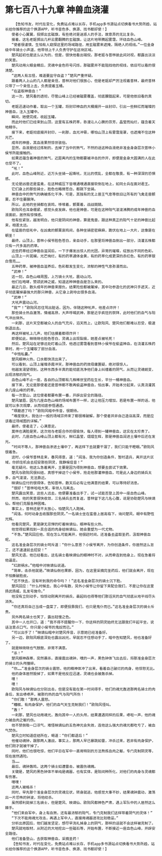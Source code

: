 # 第七百八十九章 神兽血浇灌
        【告知书友，时代在变化，免费站点难以长存，手机app多书源站点切换看书大势所趋，站长给你推荐的这个换源APP，听书音色多、换源、找书都好使！】
       使者小心翼翼，投掷出玄磁旗，有些绝对是迷惑人的手法，故意弄的无比复杂。
       接着，这名老妪掷出几杆云雾翻腾的玄磁旗，让这片地带腾起雾霭，环绕血色山峰。
       “使者很谨慎，生怕有人窥探这里的场域路径，用玄磁雾来遮掩，隔绝人的视线。”一位金身级中年骑士小声道，他带领上千人负责守护在这块区域。
       楚风起初也是这么认为的，但是，很快他看出端倪，那老妪与普林彼此间对视，都露出淡淡的笑意。
       楚风动用火眼金睛后，灵魂中金色符号闪烁，那磁雾并不能阻挡他的视线，依旧可以看的很清楚。
       “这两人有古怪，难道要监守自盗？”楚风严重怀疑。
       跟着两人上山的几人都是亲信，普林对他们很放心，但是老妪却严厉注视着普林，最终普林只带了一个亲信上去，负责提着玉桶。
       “在盗取神兽血！”
       这一次，楚风看的透彻，尽管山峰上已经被磁雾覆盖，彻底朦胧起来，可是他依旧看的真切。
       老妪迅速动作着，取出一个玉罐，将封印神血的大桶揭开一丝封印，引出一些鲜红而璀璨的神兽血，注入玉罐中。
       瞬间，她便完成，收起玉罐。
       而此时他们已经来到山顶，这里有五株药草，弥漫沁人心脾的芬芳，晶莹而灿烂，蕴含着天地精华。
       接下来，老妪彻底揭开封印，一刹那，血光冲霄，哪怕山顶上有雾霭笼罩，也遮掩不住这种光芒。
       成年的神兽，其血液果然惊世骇俗。
       显然，血液是经过炼制的，去掉了当中的煞气，不然的话这种血液绝非准金身身层次普林小侯爷所能接触的。
       如果还蕴含着神兽的煞气，近距离内的生物都要被冲击的炸开，即便是金身大圆满的人在此也受不了。
       “吼！”
       此时，血色山峰附近，近万头坐骑一起嘶吼，无比的慌乱，全都在敬畏，有一种深深的恐惧感。
       无论是凶兽还是蛮禽，在这种威压下皆噗通噗通直接软倒在地上，如同士兵在面对君王。
       它们身上的那些骑士，脸色也略微苍白，都跳下坐骑。
       神兽血中的煞气的确被炼化干净，可是，其独有的无上兽王气息等依旧让所有的飞禽走兽颤栗，忍不住要膜拜。
       所以，此地的坐骑都在哀鸣，哆嗦着，颤栗着，战战兢兢。
       欧阳风也浑身绷紧，感觉头皮发麻，他也是神兽，可是在这种阳气滚滚沸腾的成年神兽的血液面前，居然有惊悚感。
       他有些紧张，越发明白，他只是阴间的神兽，算是鬼兽，跟这种真正的阳气十足的神兽比起来，相差太远。
       在猛兽的低吼中，在凶禽的颤栗哀鸣间，各种坐骑密密麻麻，跪伏在地上一大片，这像是在朝圣！
       最终，山顶上，普林小侯爷脸色苍白，亲自动手，在那里将神兽血倒出一部分，浇灌五株都只有一尺多高的药草。
       这些药草经过神兽血滋润后，一下子爆发出惊人的光团，异常的璀璨，绽放出不同的色彩。
       山顶上一片斑斓，光芒绚烂，有的药草通体金黄，有的药草化成更深的赤红色，有的药草银白雪亮……
       五种药草，被神兽血滋养后，色彩都发生变化，浓郁的神性气息弥漫而出。
       “武神！”
       这一刻，血色山峰周围，上万骑士大吼，震动山河。
       他们在咆哮，赞颂武神之威，知道这种神兽血是怎么来的。
       最近几日，数头成年的神兽来报仇，结果险些都被屠掉，其中功参造化的武神只手遮天，近乎彻底屠掉最强大的那只神兽，从它身上剥夺出很多血液。
       “武神！”
       大吼声震动山河。
       “我艹！”欧阳风忍住骂出脏话，因为，伴随这种吼声，他差点炸开！
       那些骑士热血激荡，情绪高昂，大声呼喊武神，那是近乎疯狂的崇拜，此时他们的血气与阳气冲出体外。
       一刹那，这片天空都被众人的血气充斥，滔天而上，让欧阳风、楚风他们都难以忍受，极速倒退出去。
       再这样被吼上几声，他们估摸着都得炸开！
       即便如此，映晓晓也脸色苍白，灵魂上出现裂痕，她差点被吼死！
       然后，楚风站在足够远处盯着山顶，他透过雾霭看到普林小侯爷在偷盗神血，在浇灌五株药草时，用一个玉罐取了部分血液。
       “中饱私囊。”
       楚风眼神火热，口水都快流出来了。
       可以看到，山顶上璀璨赤霞冲天，那神兽血的药效毋庸置疑，绝对很惊人。
       他越发渴望得到，这种东西多半真的能彻底洗净他们身上纠缠着的阴气，从而让灵魂蜕变，出现浓郁的阳气。
       血色山峰不止一座，各自的山顶都有几株稀世宝药在生长，平分一桶神兽血。
       接下来，无论是那使者还是普林都不敢再偷盗神兽血，怕出事，开始本分起来，认真浇灌其余几座山峰的药草。
       每一次登山，这位使者都要布置一番，开辟出安全的路径。
       楚风皱眉，因为几座血色山峰的场域布置不一样，这让他压力增加，若是布置一样的话，他就可以多次观摩，从而彻底参悟通透。
       “琢磨透了吗？”欧阳风暗中传音，很期待。
       “难度很大，我估计一般的场域宗师来了都很难破解，那个使者并非自己造诣高深，而是应该看过场域图的详解。”
       最终，使者走了，心满意足。
       莫林也满脸是笑，这次他与老妪合作的很愉快，每人得到一罐神兽血，这实在太珍贵了。
       此时，几座血色山峰山顶上都有光，鲜红晶莹，熠熠生辉，那是神兽血润进土壤中后还在发光。
       “时间不等人，那神兽血渗进土壤中了，再这样下去就要干涸了，我们只能干瞪眼。”欧阳风很着急。
       这时，小侯爷普林走来，春风得意，道：“阎洛，我为你创造条件，暂时退兵，离开这片区域，你抓住机会去招安那些阴灵，我静候佳音！”
       毫无疑问，他这么急着离开，主要是因为得到神兽血，想要去尝试下效果。
       楚风与欧阳风很纠结，真想干掉这个小侯爷，抢走他那灌神兽血，可是此人身边的骑兵太多，血气滚滚，无法靠近。
       映谪仙应付的很得体，告知普林，数天后必有让他满意的结果，可以等待好消息。
       “很好！”普林哈哈大笑，率领人马离去。
       楚风露出笑意，这些人远去，他便要准备出手了，试一试能否登上其中一座血色山峰。
       然而，他的笑意很快收敛，三名骑兵去而复返，普林留下这几名心腹，说是协助楚风与映谪仙，帮他们克服各种困难。
       事实上，普林还是不太放心，怕楚风几人跑掉。
       “阎洛，何时动身去收服那些阴灵。”一名骑士坐在蛮兽上居高临下，询问楚风，眼中有野性光辉。
       他看完楚风，更是肆无忌惮的盯着映谪仙，眼神有些火热。
       他觉得如果找到一具合适的肉身给映谪仙，她会重塑为一代尤物。
       “不急。”楚风回应他，现在怎么可能离开，他很赶时间，还准备去盗取圣药，汲取神兽血呢。
       这名准金身层次的骑士呵斥道：“你什么意思？小侯爷离开，为你创造条件，你居然这么怠工，还不速速前去招安！”
       楚风无语，他已经看出，这名骑士看映谪仙的眼神时不对，从而牵连到他身上，现在急着将他逼走。
       “红颜祸水。”他暗中对映谪仙说道。
       “简单，击杀他就是。”映谪仙倒也果断，因为，在这里采摘完圣药后，他们就会离开，现在不怕撕破脸皮。
       “还不快去，没有听到我的命令吗？！”这名准金身层次的骑士沉下脸。
       楚风回应：“什么时候去，我心中有数，另外小侯爷让你留下来配合我们，不是让你在这里扬武扬威，乱发号施令。”
       他没有立刻动手，怕惊动刚离开的骑兵，最起码也得等他们那滔天的血气彻底从地平线尽头消失。
       “你还真将自己当成一盘菜了，即便投靠我们，也只是鬼仆而已。”这名准金身层次的骑士斥责。
       另外两名骑士也笑了，露出轻慢之色。
       其中一人也开口，道：“我不得不提醒你一下，你这样的阴灵始终无法跟我们平起平坐，说话注意点口气，你只是小侯爷的鬼奴而已。”
       “可以出手了！”映谪仙暗中对楚风传音，示意她已经准备好。
       另一边，欧阳风眼底深处也露出凶光，早就忍不住想动手了，暗中告知楚风，他也准备好了。
       就是映晓晓也气鼓鼓，非常不满意。
       “杀！”
       楚风眼神森寒，突然袭杀，直接震出魂钟，噗的一声，黑色钟体飞出去后，将那准金身层次的骑士的头颅撞碎。
       “你……”准金身层次的骑士震怒，他的精神体冲了出来，看着自己破烂的肉身，他惊怒无比。
       他的身体居然毁掉了，如果不是他反应迅速，灵魂也会被轰杀掉。
       噗！
       噗！
       欧阳风与映谪仙也分别出击，但是没有能在第一时间得手，他们的魂光轰进那两名骑士的肉身后，发出哧哧声，被那灼热的血气与阳气所伤！
       “你们敢！”那两人震怒。
       “糟糕，有肉身保护，他们的血气天生克制我们！”欧阳风怪叫。
       “轰！”
       一刹那，楚风也动用魂光，轰向其中一人的头颅，结果遭遇同样的后果，哧啦一声，他的魂力被血肉之躯灼伤。
       他不禁倒吸一口凉气，难怪映谪仙的五色神光会失效，连他这么强大的魂光都吃亏了，被血气焚伤。
       楚风立时知道症结所在，喝道：“你们都退后！”
       他催动魂钟，跟那两人激战，事实上，那两人早已暴跳如雷，冲杀过来，若非有肉身保护，他们刚才就被干掉了。
       同时，他们也很吃惊，他们平日在军中一直用特别的方法熬炼血肉之躯，专门克制阴灵等，现在居然遇险。
       当……
       最后，魂钟轰鸣，这两个骑士如遭雷击，被震伤魂魄。
       关键是，楚风的黑色钟体不单纯是魂器，也有实体，是阳间种所化，对他们的肉身与灵魂都有伤害。
       噗噗！
       这两人被格杀！
       同时，早先那个准金身层次的灵魂见状，转身就逃，他感觉大事不妙，结果魂钟震动，激荡出一片恐怖的钟波，将他绞杀。
       虽然顺利毙掉三名骑士，但是楚风、映谪仙、欧阳风都神色严肃，遇上军队中的人居然这么棘手。
       “他们来自军中，身上有血煞，还有最浓郁的阳气，专门克制我们这样带着阴气的灵体！”
       “下次不能用魂光攻击，再遇上军中人，直接用魂器进攻比较稳妥。”
       分析出原因后，他们越发坚定，想尽早洗礼掉身上的阴气，那样的话就不会这样被克制了。
       楚风就地取材，从附近的大地挖出一些磁石等，开始布置，不断接近一座血色山峰，开辟安全路径。
       他们准备登山，去获取神兽血，采摘圣药！
       【告知书友，时代在变化，免费站点难以长存，手机app多书源站点切换看书大势所趋，站长给你推荐的这个换源APP，听书音色多、换源、找书都好使！】